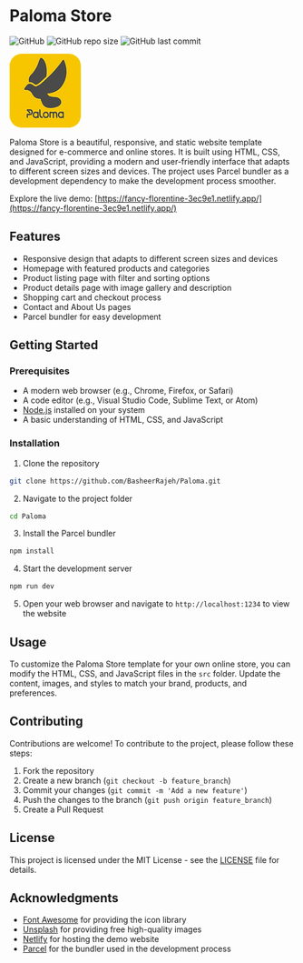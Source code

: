 # Paloma Store

![GitHub](https://img.shields.io/github/license/BasheerRajeh/Paloma)
![GitHub repo size](https://img.shields.io/github/repo-size/BasheerRajeh/Paloma)
![GitHub last commit](https://img.shields.io/github/last-commit/BasheerRajeh/Paloma)

![Paloma Store Logo](https://github.com/BasheerRajeh/Paloma/blob/main/logo.png)

Paloma Store is a beautiful, responsive, and static website template designed for e-commerce and online stores. It is built using HTML, CSS, and JavaScript, providing a modern and user-friendly interface that adapts to different screen sizes and devices. The project uses Parcel bundler as a development dependency to make the development process smoother.

Explore the live demo: [https://fancy-florentine-3ec9e1.netlify.app/](https://fancy-florentine-3ec9e1.netlify.app/)

## Features

- Responsive design that adapts to different screen sizes and devices
- Homepage with featured products and categories
- Product listing page with filter and sorting options
- Product details page with image gallery and description
- Shopping cart and checkout process
- Contact and About Us pages
- Parcel bundler for easy development

## Getting Started

### Prerequisites

- A modern web browser (e.g., Chrome, Firefox, or Safari)
- A code editor (e.g., Visual Studio Code, Sublime Text, or Atom)
- [Node.js](https://nodejs.org/) installed on your system
- A basic understanding of HTML, CSS, and JavaScript

### Installation

1. Clone the repository

```bash
git clone https://github.com/BasheerRajeh/Paloma.git
```

2. Navigate to the project folder

```bash
cd Paloma
```

3. Install the Parcel bundler

```bash
npm install
```

4. Start the development server

```bash
npm run dev
```

5. Open your web browser and navigate to `http://localhost:1234` to view the website

## Usage

To customize the Paloma Store template for your own online store, you can modify the HTML, CSS, and JavaScript files in the `src` folder. Update the content, images, and styles to match your brand, products, and preferences.

## Contributing

Contributions are welcome! To contribute to the project, please follow these steps:

1. Fork the repository
2. Create a new branch (`git checkout -b feature_branch`)
3. Commit your changes (`git commit -m 'Add a new feature'`)
4. Push the changes to the branch (`git push origin feature_branch`)
5. Create a Pull Request

## License

This project is licensed under the MIT License - see the [LICENSE](LICENSE) file for details.

## Acknowledgments

- [Font Awesome](https://fontawesome.com/) for providing the icon library
- [Unsplash](https://unsplash.com/) for providing free high-quality images
- [Netlify](https://www.netlify.com/) for hosting the demo website
- [Parcel](https://parceljs.org/) for the bundler used in the development process
